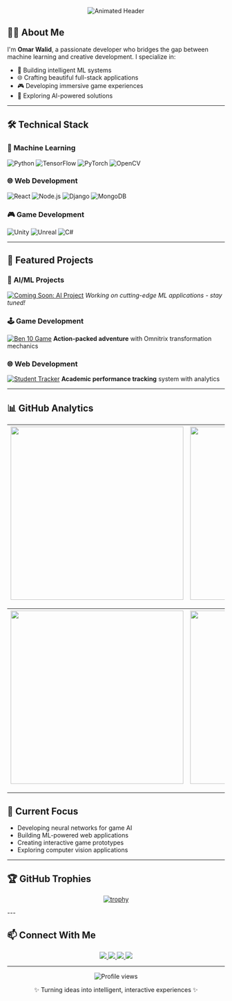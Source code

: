 <div align="center">
  <img src="https://readme-typing-svg.demolab.com?font=Fira+Code&weight=700&size=28&duration=4000&pause=1000&color=00F72D&background=0D111700&center=true&vCenter=true&width=600&lines=Machine+Learning+Engineer;Full-Stack+Developer;Game+Dev+Enthusiast;AI+%26+Creative+Coder" alt="Animated Header" />
</div>

## 👨‍💻 **About Me**
I'm **Omar Walid**, a passionate developer who bridges the gap between machine learning and creative development. I specialize in:
- 🤖 Building intelligent ML systems
- 🌐 Crafting beautiful full-stack applications
- 🎮 Developing immersive game experiences
- 🧠 Exploring AI-powered solutions

---

## 🛠️ **Technical Stack**

### 🤖 **Machine Learning**
![Python](https://img.shields.io/badge/Python-3776AB?style=for-the-badge&logo=python&logoColor=white)
![TensorFlow](https://img.shields.io/badge/TensorFlow-FF6F00?style=for-the-badge&logo=tensorflow&logoColor=white)
![PyTorch](https://img.shields.io/badge/PyTorch-EE4C2C?style=for-the-badge&logo=pytorch&logoColor=white)
![OpenCV](https://img.shields.io/badge/OpenCV-5C3EE8?style=for-the-badge&logo=opencv&logoColor=white)

### 🌐 **Web Development**
![React](https://img.shields.io/badge/React-61DAFB?style=for-the-badge&logo=react&logoColor=black)
![Node.js](https://img.shields.io/badge/Node.js-339933?style=for-the-badge&logo=nodedotjs&logoColor=white)
![Django](https://img.shields.io/badge/Django-092E20?style=for-the-badge&logo=django&logoColor=white)
![MongoDB](https://img.shields.io/badge/MongoDB-47A248?style=for-the-badge&logo=mongodb&logoColor=white)

### 🎮 **Game Development**
![Unity](https://img.shields.io/badge/Unity-100000?style=for-the-badge&logo=unity&logoColor=white)
![Unreal](https://img.shields.io/badge/Unreal-0E1128?style=for-the-badge&logo=unrealengine&logoColor=white)
![C#](https://img.shields.io/badge/C%23-239120?style=for-the-badge&logo=c-sharp&logoColor=white)

---

## 🚀 **Featured Projects**

### 🤖 **AI/ML Projects**
[![Coming Soon: AI Project](https://custom-icon-badges.demolab.com/badge/🚀_New_ML_Project-Coming_Soon-blue?style=for-the-badge&logo=rocket)](https://github.com/omarwalied177)
*Working on cutting-edge ML applications - stay tuned!*

### 🕹️ **Game Development**
[![Ben 10 Game](https://github-readme-stats.vercel.app/api/pin/?username=omarwalied177&repo=Ben10-Game&theme=dark&show_owner=true)](https://github.com/omarwalied177/Ben10-Game)
**Action-packed adventure** with Omnitrix transformation mechanics

### 🌐 **Web Development**
[![Student Tracker](https://github-readme-stats.vercel.app/api/pin/?username=omarwalied177&repo=Student---Tracking---System&theme=dark&show_owner=true)](https://github.com/omarwalied177/Student---Tracking---System)
**Academic performance tracking** system with analytics

---

## 📊 **GitHub Analytics**
<div align="center">
  
| <img src="https://github-readme-stats.vercel.app/api?username=omarwalied177&show_icons=true&theme=radical&hide_border=true" width="400" /> | <img src="https://github-readme-streak-stats.herokuapp.com/?user=omarwalied177&theme=radical&hide_border=true" width="400" /> |
| ------------- | ------------- |

| <img src="https://github-readme-stats.vercel.app/api/top-langs/?username=omarwalied177&layout=compact&theme=radical&hide_border=true" width="400" /> | <img src="https://github-profile-summary-cards.vercel.app/api/cards/productive-time?username=omarwalied177&theme=radical&utcOffset=8" width="400" /> |
| ------------- | ------------- |

</div>

---

## 🌟 **Current Focus**
- Developing neural networks for game AI
- Building ML-powered web applications
- Creating interactive game prototypes
- Exploring computer vision applications

---

## 🏆 **GitHub Trophies**
<div align="center">
  
[![trophy](https://github-profile-trophy.vercel.app/?username=omarwalied177&theme=onedark&no-bg=true&no-frame=true&column=8&margin-w=15&margin-h=15&rank=SECRET,SSS,SS,S,AAA,AA,A,B,C)](https://github.com/ryo-ma/github-profile-trophy)

</div>
---

## 📫 **Connect With Me**
<div align="center">
  <a href="mailto:omarwalied373@gmail.com">
    <img src="https://img.shields.io/badge/Gmail-D14836?style=for-the-badge&logo=gmail&logoColor=white" />
  </a>
  <a href="https://linkedin.com/in/topengomar">
    <img src="https://img.shields.io/badge/LinkedIn-0077B5?style=for-the-badge&logo=linkedin&logoColor=white" />
  </a>
  <a href="https://twitter.com/onlyyengg">
    <img src="https://img.shields.io/badge/Twitter-1DA1F2?style=for-the-badge&logo=twitter&logoColor=white" />
  </a>
  <a href="https://github.com/omarwalied177">
    <img src="https://img.shields.io/badge/GitHub-100000?style=for-the-badge&logo=github&logoColor=white" />
  </a>
</div>

---

<div align="center">
  <img src="https://komarev.com/ghpvc/?username=omarwalied177&label=Profile+Views&color=blueviolet&style=flat" alt="Profile views" /> 
  <p>✨ Turning ideas into intelligent, interactive experiences ✨</p>
</div>

